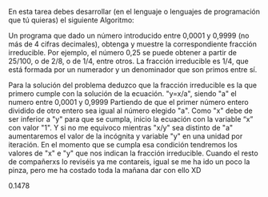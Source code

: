 En esta tarea debes desarrollar (en el lenguaje o lenguajes de programación que tú quieras) el siguiente Algoritmo:

Un programa que dado un número introducido entre 0,0001 y 0,9999 (no más de 4 cifras decimales), obtenga y muestre la correspondiente fracción irreducible.
Por ejemplo, el número 0,25 se puede obtener a partir de 25/100, o de 2/8, o de 1/4, entre otros. La fracción irreducible es 1/4, que está formada por un numerador y un denominador que son primos entre sí.


Para la solución del problema deduzco que la fracción irreducible es la que primero cumple con la solución de la ecuación.
"y=x/a", siendo "a" el numero entre 0,0001 y 0,9999
Partiendo de que el primer número entero dividido de otro entero sea igual al número elegido "a".
Como "x" debe de ser inferior a "y" para que se cumpla, inicio la ecuación con la variable “x” con valor "1".
Y si no me equivoco mientras "x/y" sea distinto de "a" aumentaremos el valor de la incógnita y variable "y" en una unidad por iteración. En el momento que se cumpla esa condición tendremos los valores de "x" e "y" que nos indican la fracción irreducible.
Cuando el resto de compañerxs lo reviséis ya me contareis, igual se me ha ido un poco la pinza, pero me ha costado toda la mañana dar con ello XD

0.1478

